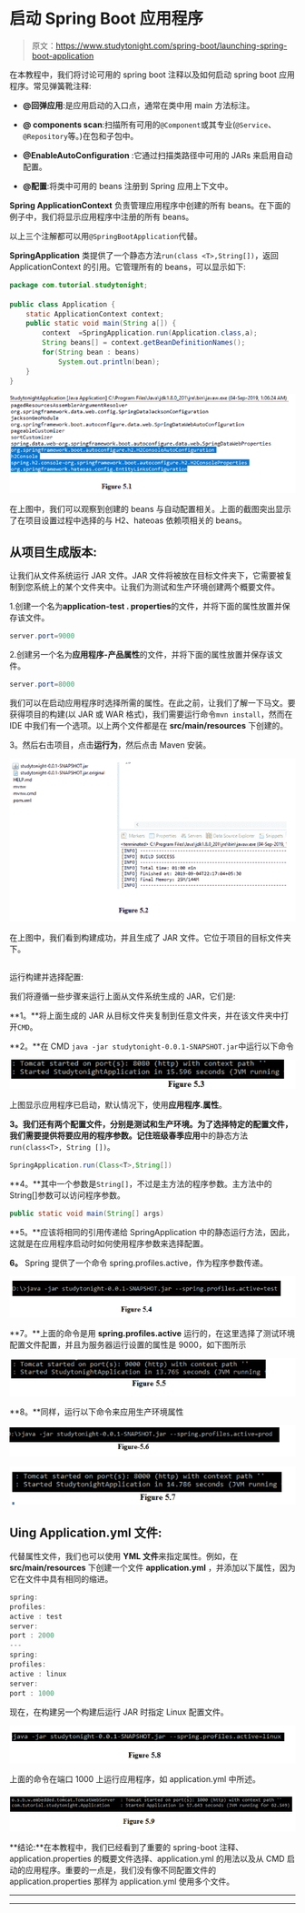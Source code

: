 # 启动 Spring Boot 应用程序

> 原文：<https://www.studytonight.com/spring-boot/launching-spring-boot-application>

在本教程中，我们将讨论可用的 spring boot 注释以及如何启动 spring boot 应用程序。常见弹簧靴注释:

*   **@回弹应用**:是应用启动的入口点，通常在类中用 main 方法标注。

*   **@ components scan**:扫描所有可用的`@Component`或其专业(`@Service`、`@Repository`等。)在包和子包中。

*   **@EnableAutoConfiguration** :它通过扫描类路径中可用的 JARs 来启用自动配置。

*   **@配置**:将类中可用的 beans 注册到 Spring 应用上下文中。

**Spring ApplicationContext** 负责管理应用程序中创建的所有 beans。在下面的例子中，我们将显示应用程序中注册的所有 beans。

以上三个注解都可以用`@SpringBootApplication`代替。

**SpringApplication** 类提供了一个静态方法`run(class <T>,String[])`，返回 ApplicationContext 的引用。它管理所有的 beans，可以显示如下:

```java
package com.tutorial.studytonight;

public class Application {
    static ApplicationContext context;
    public static void main(String a[]) {
        context  =SpringApplication.run(Application.class,a);
        String beans[] = context.getBeanDefinitionNames();
        for(String bean : beans)
            System.out.println(bean);
    }
}
```

![](img/6dd9c6c5e843178d26574a156dedb00f.png)

在上图中，我们可以观察到创建的 beans 与自动配置相关。上面的截图突出显示了在项目设置过程中选择的与 H2、hateoas 依赖项相关的 beans。

## 从项目生成版本:

让我们从文件系统运行 JAR 文件。JAR 文件将被放在目标文件夹下，它需要被复制到您系统上的某个文件夹中。让我们为测试和生产环境创建两个概要文件。

1.创建一个名为**application-test . properties**的文件，并将下面的属性放置并保存该文件。

```java
server.port=9000
```

2.创建另一个名为**应用程序-产品属性**的文件，并将下面的属性放置并保存该文件。

```java
server.port=8000
```

我们可以在启动应用程序时选择所需的属性。在此之前，让我们了解一下马文。要获得项目的构建(以 JAR 或 WAR 格式)，我们需要运行命令`mvn install`，然而在 IDE 中我们有一个选项。以上两个文件都是在 **src/main/resources** 下创建的。

3。然后右击项目，点击**运行为**，然后点击 Maven 安装。

![](img/de543d994d60a7e0f14a3450b708f589.png)

在上图中，我们看到构建成功，并且生成了 JAR 文件。它位于项目的目标文件夹下。

## 
运行构建并选择配置:

我们将遵循一些步骤来运行上面从文件系统生成的 JAR，它们是:

**1。**将上面生成的 JAR 从目标文件夹复制到任意文件夹，并在该文件夹中打开`CMD`。

**2。**在 CMD `java -jar studytonight-0.0.1-SNAPSHOT.jar`中运行以下命令

![Running the build and choosing the configuration for spring boot app](img/cf2a83fd65047285baa3bc6a9a2a91f1.png)

上图显示应用程序已启动，默认情况下，使用**应用程序.属性**。

**3。**我们还有两个配置文件，分别是测试和生产环境。为了选择特定的配置文件，我们需要提供将要应用的程序参数。记住班级**春季应用**中的静态方法`run(class<T>, String [])`。

```java
SpringApplication.run(Class<T>,String[])
```

**4。**其中一个参数是`String[]`，不过是主方法的程序参数。主方法中的 String[]参数可以访问程序参数。

```java
public static void main(String[] args)
```

**5。**应该将相同的引用传递给 SpringApplication 中的静态运行方法，因此，这就是在应用程序启动时如何使用程序参数来选择配置。

**6。** Spring 提供了一个命令 spring.profiles.active，作为程序参数传递。

![Running the build and choosing the configuration for spring boot app](img/7086e066daa829bbcf6e3eea506a471a.png)

**7。**上面的命令是用 **spring.profiles.active** 运行的，在这里选择了测试环境配置文件配置，并且为服务器运行设置的属性是 9000，如下图所示

![Running the build and choosing the configuration for spring boot app](img/3bef8d3f94bb5d7c400921f0bb054f17.png)

**8。**同样，运行以下命令来应用生产环境属性

![Running the build and choosing the configuration for spring boot app](img/0085152cfad258b7cb718d844685ba15.png)

![Running the build and choosing the configuration for spring boot app](img/be5bc28a53538da3f3066562b853e2a9.png)

## Uing Application.yml 文件:

代替属性文件，我们也可以使用 **YML 文件**来指定属性。例如，在 **src/main/resources** 下创建一个文件 **application.yml** ，并添加以下属性，因为它在文件中具有相同的缩进。

```java
spring:
profiles:
active : test
server:
port : 2000
---
spring:
profiles:
active : linux
server:
port : 1000
```

现在，在构建另一个构建后运行 JAR 时指定 Linux 配置文件。

![Running the build and choosing the configuration for spring boot app](img/5bb255850a8b900a3dc9eddaec83de6a.png)

上面的命令在端口 1000 上运行应用程序，如 application.yml 中所述。

![Running the build and choosing the configuration for spring boot app](img/9a9da1f928b1401127fe6b0df9266255.png)

**结论:**在本教程中，我们已经看到了重要的 spring-boot 注释、application.properties 的概要文件选择、application.yml 的用法以及从 CMD 启动的应用程序。重要的一点是，我们没有像不同配置文件的 application.properties 那样为 application.yml 使用多个文件。

* * *

* * *
